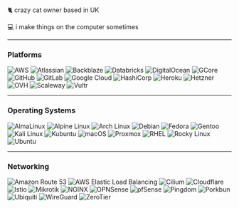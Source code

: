 :cat2: crazy cat owner based in UK

:computer: i make things on the computer sometimes

---

### Platforms

![AWS](https://img.shields.io/badge/AWS-232F3E?style=flat&logo=amazonwebservices&logoColor=FFFFFF)  ![Atlassian](https://img.shields.io/badge/Atlassian-0052CC?style=flat&logo=atlassian&logoColor=FFFFFF) ![Backblaze](https://img.shields.io/badge/Backblaze-E21E29?style=flat&logo=backblaze&logoColor=FFFFFF) ![Databricks](https://img.shields.io/badge/Databricks-FF3621?style=flat&logo=databricks&logoColor=FFFFFF) ![DigitalOcean](https://img.shields.io/badge/Digitalocean-0080FF?style=flat&logo=digitalocean&logoColor=FFFFFF) ![GCore](https://img.shields.io/badge/GCore-FF4C00?style=flat&logo=gcore&logoColor=FFFFFF) ![GitHub](https://img.shields.io/badge/GitHub-181717?style=flat&logo=github&logoColor=FFFFFF) ![GitLab](https://img.shields.io/badge/GitLab-FC6D26?style=flat&logo=gitlab&logoColor=FFFFFF) ![Google Cloud](https://img.shields.io/badge/Google%20Cloud-4285F4?style=flat&logo=googlecloud&logoColor=FFFFFF) ![HashiCorp](https://img.shields.io/badge/HashiCorp-000000?style=flat&logo=hashicorp&logoColor=FFFFFF) ![Heroku](https://img.shields.io/badge/Heroku-430098?style=flat&logo=heroku&logoColor=FFFFFF) ![Hetzner](https://img.shields.io/badge/Hetzner-D50C2D?style=flat&logo=hetzner&logoColor=FFFFFF) ![OVH](https://img.shields.io/badge/OVH-123F6D?style=flat&logo=ovh&logoColor=FFFFFF) ![Scaleway](https://img.shields.io/badge/Scaleway-4F0599?style=flat&logo=scaleway&logoColor=FFFFFF) ![Vultr](https://img.shields.io/badge/Vultr-007BFC?style=flat&logo=vultr&logoColor=FFFFFF) 

---

### Operating Systems

![AlmaLinux](https://img.shields.io/badge/AlmaLinux-%23000000?style=flat&logo=almalinux&logoColor=FFFFFF) ![Alpine Linux](https://img.shields.io/badge/Alpine_Linux-0D597F?style=flat&logo=alpinelinux&logoColor=FFFFFF) ![Arch Linux](https://img.shields.io/badge/Arch_Linux-1793D1?style=flat&logo=archlinux&logoColor=FFFFFF) ![Debian](https://img.shields.io/badge/Debian-A81D33?style=flat&logo=debian&logoColor=FFFFFF) ![Fedora](https://img.shields.io/badge/Fedora-51A2DA?style=flat&logo=fedora&logoColor=FFFFFF) ![Gentoo](https://img.shields.io/badge/Gentoo-54487A?style=flat&logo=gentoo&logoColor=FFFFFF) ![Kali Linux](https://img.shields.io/badge/Kali_Linux-557C94?style=flat&logo=kalilinux&logoColor=FFFFFF) ![Kubuntu](https://img.shields.io/badge/Kubuntu-0079C1?style=flat&logo=kubuntu&logoColor=FFFFFF) ![macOS](https://img.shields.io/badge/macOS-000000?style=flat&logo=macos&logoColor=FFFFFF) ![Proxmox](https://img.shields.io/badge/Proxmox-E57000?style=flat&logo=proxmox&logoColor=FFFFFF) ![RHEL](https://img.shields.io/badge/RHEL-EE0000?style=flat&logo=redhat&logoColor=FFFFFF) ![Rocky Linux](https://img.shields.io/badge/Rocky_Linux-10B981?style=flat&logo=rockylinux&logoColor=FFFFFF)  ![Ubuntu](https://img.shields.io/badge/Ubuntu-E95420?style=flat&logo=ubuntu&logoColor=FFFFFF)

---

### Networking
![Amazon Route 53](https://img.shields.io/badge/Amazon_Route_53-8C4FFF?style=flat&logo=amazonroute53&logoColor=FFFFFF) ![AWS Elastic Load Balancing](https://img.shields.io/badge/AWS_Elastic_Load_Balancing-8C4FFF?style=flat&logo=awselasticloadbalancing&logoColor=FFFFFF) ![Cilium](https://img.shields.io/badge/Cilium-F8C517?style=flat&logo=cilium&logoColor=FFFFFF) ![Cloudflare](https://img.shields.io/badge/Cloudflare-F38020?style=flat&logo=cloudflare&logoColor=FFFFFF) ![Istio](https://img.shields.io/badge/Istio-466BB0?style=flat&logo=istio&logoColor=FFFFFF) ![Mikrotik](https://img.shields.io/badge/Mikrotik-293239?style=flat&logo=mikrotik&logoColor=FFFFFF) ![NGINX](https://img.shields.io/badge/NGINX-009639?style=flat&logo=nginx&logoColor=FFFFFF) ![OPNSense](https://img.shields.io/badge/OPNSense-D94F00?style=flat&logo=opnsense&logoColor=FFFFFF) ![pfSense](https://img.shields.io/badge/pfSense-212121?style=flat&logo=pfsense&logoColor=FFFFFF) ![Pingdom](https://img.shields.io/badge/Pingdom-FFF000?style=flat&logo=pingdom&logoColor=FFFFFF) ![Porkbun](https://img.shields.io/badge/Porkbun-EF7878?style=flat&logo=porkbun&logoColor=FFFFFF) ![Ubiquiti](https://img.shields.io/badge/Ubiquiti-0559C9?style=flat&logo=ubiquiti&logoColor=FFFFFF) ![WireGuard](https://img.shields.io/badge/WireGuard-88171A?style=flat&logo=wireguard&logoColor=FFFFFF) ![ZeroTier](https://img.shields.io/badge/ZeroTier-FFB441?style=flat&logo=zerotier&logoColor=FFFFFF)
